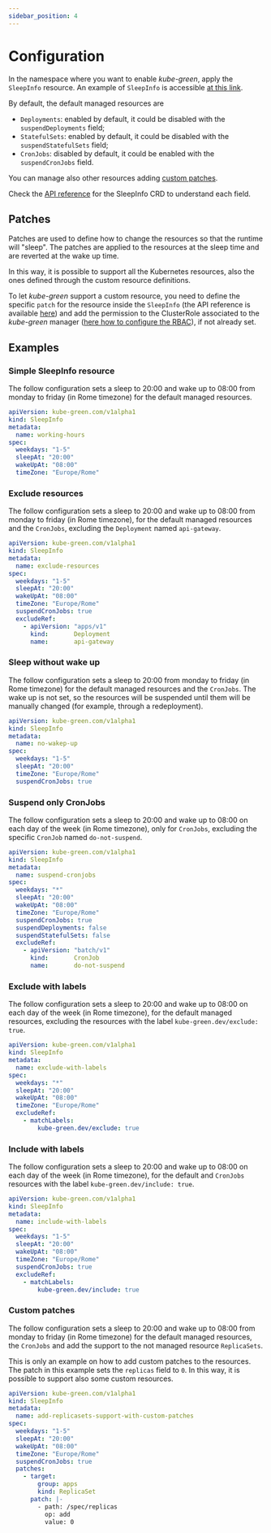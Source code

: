 ```yaml
---
sidebar_position: 4
---
```


# Configuration

In the namespace where you want to enable *kube-green*, apply the `SleepInfo` resource.
An example of `SleepInfo` is accessible [at this link](https://github.com/kube-green/kube-green/blob/main/testdata/working-hours.yml).

By default, the default managed resources are

* `Deployments`: enabled by default, it could be disabled with the `suspendDeployments` field;
* `StatefulSets`: enabled by default, it could be disabled with the `suspendStatefulSets` field;
* `CronJobs`: disabled by default, it could be enabled with the `suspendCronJobs` field.

You can manage also other resources adding [custom patches](#patches).

Check the [API reference](apireference_v1alpha1.md) for the SleepInfo CRD to understand each field.

## Patches

Patches are used to define how to change the resources so that the runtime will "sleep". The patches are applied to the resources at the sleep time and are reverted at the wake up time.

In this way, it is possible to support all the Kubernetes resources, also the ones defined through the custom resource definitions.  
<!-- TODO: anchor in html not seen. Use markdown anchor in template -->
To let *kube-green* support a custom resource, you need to define the specific `patch` for the resource inside the `SleepInfo` (the API reference is available [here](apireference_v1alpha1.md#kube-green.com/v1alpha1.Patch)) and add the permission to the ClusterRole associated to the *kube-green* manager ([here how to configure the RBAC](./installation/rbac.md)), if not already set.

## Examples

### Simple SleepInfo resource

The follow configuration sets a sleep to 20:00 and wake up to 08:00 from monday to friday (in Rome timezone) for the default managed resources.

```yaml
apiVersion: kube-green.com/v1alpha1
kind: SleepInfo
metadata:
  name: working-hours
spec:
  weekdays: "1-5"
  sleepAt: "20:00"
  wakeUpAt: "08:00"
  timeZone: "Europe/Rome"
```

### Exclude resources

The follow configuration sets a sleep to 20:00 and wake up to 08:00 from monday to friday (in Rome timezone), for the default managed resources and the `CronJobs`, excluding the `Deployment` named `api-gateway`.

```yaml
apiVersion: kube-green.com/v1alpha1
kind: SleepInfo
metadata:
  name: exclude-resources
spec:
  weekdays: "1-5"
  sleepAt: "20:00"
  wakeUpAt: "08:00"
  timeZone: "Europe/Rome"
  suspendCronJobs: true
  excludeRef:
    - apiVersion: "apps/v1"
      kind:       Deployment
      name:       api-gateway
```

### Sleep without wake up

The follow configuration sets a sleep to 20:00 from monday to friday (in Rome timezone) for the default managed resources  and the `CronJobs`. The wake up is not set, so the resources will be suspended until them will be manually changed (for example, through a redeployment).

```yaml
apiVersion: kube-green.com/v1alpha1
kind: SleepInfo
metadata:
  name: no-wakep-up
spec:
  weekdays: "1-5"
  sleepAt: "20:00"
  timeZone: "Europe/Rome"
  suspendCronJobs: true
```

### Suspend only CronJobs

The follow configuration sets a sleep to 20:00 and wake up to 08:00 on each day of the week (in Rome timezone), only for `CronJobs`, excluding the specific `CronJob` named `do-not-suspend`.

```yaml
apiVersion: kube-green.com/v1alpha1
kind: SleepInfo
metadata:
  name: suspend-cronjobs
spec:
  weekdays: "*"
  sleepAt: "20:00"
  wakeUpAt: "08:00"
  timeZone: "Europe/Rome"
  suspendCronJobs: true
  suspendDeployments: false
  suspendStatefulSets: false
  excludeRef:
    - apiVersion: "batch/v1"
      kind:       CronJob
      name:       do-not-suspend
```

### Exclude with labels

The follow configuration sets a sleep to 20:00 and wake up to 08:00 on each day of the week (in Rome timezone), for the default managed resources, excluding the resources with the label `kube-green.dev/exclude: true`.

```yaml
apiVersion: kube-green.com/v1alpha1
kind: SleepInfo
metadata:
  name: exclude-with-labels
spec:
  weekdays: "*"
  sleepAt: "20:00"
  wakeUpAt: "08:00"
  timeZone: "Europe/Rome"
  excludeRef:
    - matchLabels: 
        kube-green.dev/exclude: true
```

### Include with labels

The follow configuration sets a sleep to 20:00 and wake up to 08:00 on each day of the week (in Rome timezone), for the default and `CronJobs` resources with the label `kube-green.dev/include: true`.

```yaml
apiVersion: kube-green.com/v1alpha1
kind: SleepInfo
metadata:
  name: include-with-labels
spec:
  weekdays: "1-5"
  sleepAt: "20:00"
  wakeUpAt: "08:00"
  timeZone: "Europe/Rome"
  suspendCronJobs: true
  excludeRef:
    - matchLabels: 
        kube-green.dev/include: true
```

### Custom patches

The follow configuration sets a sleep to 20:00 and wake up to 08:00 from monday to friday (in Rome timezone) for the default managed resources, the `CronJobs` and add the support to the not managed resource `ReplicaSets`.

This is only an example on how to add custom patches to the resources. The patch in this example sets the `replicas` field to `0`. In this way, it is possible to support also some custom resources.

```yaml
apiVersion: kube-green.com/v1alpha1
kind: SleepInfo
metadata:
  name: add-replicasets-support-with-custom-patches
spec:
  weekdays: "1-5"
  sleepAt: "20:00"
  wakeUpAt: "08:00"
  timeZone: "Europe/Rome"
  suspendCronJobs: true
  patches:
    - target:
        group: apps
        kind: ReplicaSet
      patch: |-
        - path: /spec/replicas
          op: add
          value: 0
```
